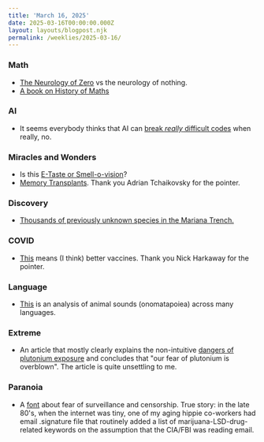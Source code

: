 ```yaml
---
title: 'March 16, 2025'
date: 2025-03-16T00:00:00.000Z
layout: layouts/blogpost.njk
permalink: /weeklies/2025-03-16/
---
```


### Math
* [The Neurology of Zero](https://aeon.co/essays/why-zero-could-unlock-how-the-brain-perceives-absence) vs the neurology of nothing.
* [A book on History of Maths](https://thonyc.wordpress.com/2025/03/13/history-of-maths-for-beginners/)

### AI
* It seems everybody thinks that AI can [break *really* difficult codes](https://boingboing.net/2025/03/08/cia-kryptos-sculptor-disgusted-by-flood-of-wrong-ai-solutions.html) when really, no.

### Miracles and Wonders
* Is this [E-Taste or Smell-o-vision](https://singularityhub.com/2025/03/03/you-can-taste-cake-in-virtual-reality-with-this-new-device/)?
* [Memory Transplants](https://www.bbc.com/news/science-environment-44111476). Thank you Adrian Tchaikovsky for the pointer.

### Discovery
* [Thousands of previously unknown species in the Mariana Trench.](https://singularityhub.com/2025/03/06/scientists-discover-thousands-of-new-microbial-species-thriving-in-the-mariana-trench/)

### COVID
* [This](https://www.science.org/doi/10.1126/scitranslmed.adq5720) means (I think) better vaccines. Thank you Nick Harkaway for the pointer.

### Language

* [This](https://pudding.cool/2025/03/language/?user_id=67cf1d1265d32d552f07c89f) is an analysis of animal sounds (onomatapoiea) across many languages.

### Extreme
* An article that mostly clearly explains the non-intuitive [dangers of plutonium exposure](https://worksinprogress.co/issue/the-most-dangerous-substance-known-to-man/) and concludes that "our fear of plutonium is overblown".  The article is quite unsettling to me.

### Paranoia
* A [font](https://fleg.de/paranoia) about fear of surveillance and censorship.  True story: in the late 80's, when the internet was tiny, one of my aging hippie co-workers had email .signature file that routinely added a list of marijuana-LSD-drug-related keywords on the assumption that the CIA/FBI was reading email.
